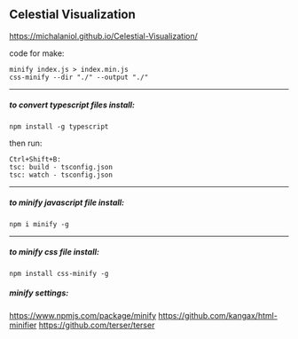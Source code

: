 ## Celestial Visualization

https://michalaniol.github.io/Celestial-Visualization/


code for make:
```
minify index.js > index.min.js
css-minify --dir "./" --output "./"

```
---
##### to convert typescript files install:
```
npm install -g typescript
```
then run:
```
Ctrl+Shift+B:
tsc: build - tsconfig.json
tsc: watch - tsconfig.json
```
---
##### to minify javascript file install:
```
npm i minify -g
```
---
##### to minify css file install:

```
npm install css-minify -g
```
##### minify settings:
https://www.npmjs.com/package/minify
https://github.com/kangax/html-minifier
https://github.com/terser/terser